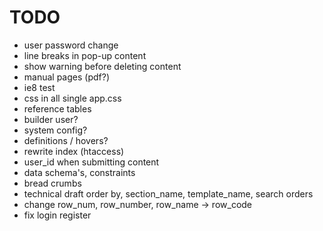 TODO
=======

* user password change
* line breaks in pop-up content
* show warning before deleting content
* manual pages (pdf?)
* ie8 test 
* css in all single app.css
* reference tables
* builder user?
* system config?
* definitions / hovers?
* rewrite index (htaccess)
* user_id when submitting content
* data schema's, constraints
* bread crumbs
* technical draft order by, section_name, template_name, search orders
* change row_num, row_number, row_name -> row_code
* fix login register